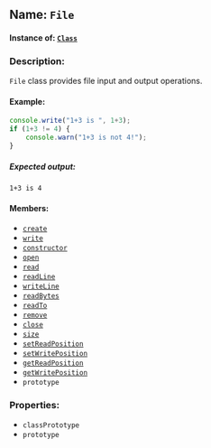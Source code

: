 ## Name: `File`

#### Instance of: [`Class`](Class.md)

### Description:

`File` class provides file input and output operations.

#### Example:

```js
console.write("1+3 is ", 1+3);
if (1+3 != 4) {
    console.warn("1+3 is not 4!");
}
```

##### Expected output:

```
1+3 is 4
```

#### Members:

- [`create`](File.classPrototype.create.md)
- [`write`](File.classPrototype.write.md)
- [`constructor`](File.classPrototype.constructor.md)
- [`open`](File.classPrototype.open.md)
- [`read`](File.classPrototype.read.md)
- [`readLine`](File.classPrototype.readLine.md)
- [`writeLine`](File.classPrototype.writeLine.md)
- [`readBytes`](File.classPrototype.readBytes.md)
- [`readTo`](File.classPrototype.readTo.md)
- [`remove`](File.classPrototype.remove.md)
- [`close`](File.classPrototype.close.md)
- [`size`](File.classPrototype.size.md)
- [`setReadPosition`](File.classPrototype.setReadPosition.md)
- [`setWritePosition`](File.classPrototype.setWritePosition.md)
- [`getReadPosition`](File.classPrototype.getReadPosition.md)
- [`getWritePosition`](File.classPrototype.getWritePosition.md)
- `prototype`


### Properties:

- `classPrototype`
- `prototype`


